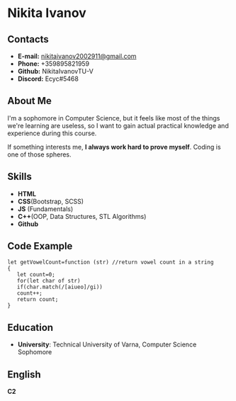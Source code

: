 # Nikita Ivanov 

## Contacts ##
* **E-mail:** nikitaivanov2002911@gmail.com 
* **Phone:** +359895821959
* **Github:** NikitaIvanovTU-V
* **Discord:** Ecyc#5468

## About Me ##
 I'm a sophomore in Computer Science, but it feels like most of the things we're learning are useless,
so I want to gain actual practical knowledge and experience during this course.

If something interests me, **I always work hard to prove myself**. Coding is one of those spheres.

## Skills ##
 * **HTML**
 * **CSS**(Bootstrap, SCSS)
 * **JS** (Fundamentals)
 * **C++**(OOP, Data Structures, STL Algorithms)
 * **Github**
 ## Code Example ##
 ```
let getVowelCount=function (str) //return vowel count in a string
{
    let count=0;
    for(let char of str)
    if(char.match(/[aiueo]/gi))
    count++;
    return count;
}
```
## Education ##
* **University**: Technical University of Varna, Computer Science Sophomore 

## English ##
**C2** 

